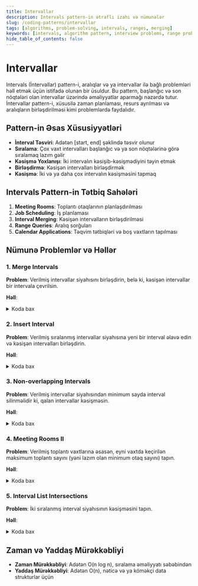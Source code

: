 ```yaml
---
title: Intervallar
description: Intervals pattern-in ətraflı izahı və nümunələr
slug: /coding-patterns/intervallar
tags: [algorithms, problem-solving, intervals, ranges, merging]
keywords: [intervals, algorithm pattern, interview problems, range problems, merging intervals]
hide_table_of_contents: false
---
```


# Intervallar
Intervals (İntervallar) pattern-i, aralıqlar və ya intervallar ilə bağlı problemləri həll etmək üçün istifadə olunan bir üsuldur. Bu pattern, başlanğıc və son nöqtələri olan intervallar üzərində əməliyyatlar aparmağı nəzərdə tutur. İntervallar pattern-i, xüsusilə zaman planlaması, resurs ayrılması və aralıqların birləşdirilməsi kimi problemlərdə faydalıdır.

## Pattern-in Əsas Xüsusiyyətləri

- **İnterval Təsviri**: Adətən [start, end] şəklində təsvir olunur
- **Sıralama**: Çox vaxt intervalları başlanğıc və ya son nöqtələrinə görə sıralamaq lazım gəlir
- **Kəsişmə Yoxlanışı**: İki intervalın kəsişib-kəsişmədiyini təyin etmək
- **Birləşdirmə**: Kəsişən intervalları birləşdirmək
- **Kəsişmə**: İki və ya daha çox intervalın kəsişməsini tapmaq

## Intervals Pattern-in Tətbiq Sahələri

1. **Meeting Rooms**: Toplantı otaqlarının planlaşdırılması
2. **Job Scheduling**: İş planlaması
3. **Interval Merging**: Kəsişən intervalların birləşdirilməsi
4. **Range Queries**: Aralıq sorğuları
5. **Calendar Applications**: Təqvim tətbiqləri və boş vaxtların tapılması

## Nümunə Problemlər və Həllər

### 1. Merge Intervals

**Problem**: Verilmiş intervallar siyahısını birləşdirin, belə ki, kəsişən intervallar bir intervala çevrilsin.

**Həll**:
<details>
<summary>Koda bax</summary>

```java
public int[][] merge(int[][] intervals) {
    if (intervals.length <= 1) {
        return intervals;
    }
    
    // İntervalları başlanğıc nöqtələrinə görə sıralayırıq
    Arrays.sort(intervals, (a, b) -> Integer.compare(a[0], b[0]));
    
    List<int[]> result = new ArrayList<>();
    int[] currentInterval = intervals[0];
    result.add(currentInterval);
    
    for (int[] interval : intervals) {
        // Əgər cari interval əvvəlki intervalın sonundan sonra başlayırsa
        if (interval[0] > currentInterval[1]) {
            // Yeni interval əlavə edirik
            currentInterval = interval;
            result.add(currentInterval);
        } else {
            // Əks halda, intervalları birləşdiririk
            currentInterval[1] = Math.max(currentInterval[1], interval[1]);
        }
    }
    
    return result.toArray(new int[result.size()][]);
}
```
</details>


### 2. Insert Interval

**Problem**: Verilmiş sıralanmış intervallar siyahısına yeni bir interval əlavə edin və kəsişən intervalları birləşdirin.

**Həll**:

<details>
<summary>Koda bax</summary>

```java
public int[][] insert(int[][] intervals, int[] newInterval) {
    List<int[]> result = new ArrayList<>();
    int i = 0;
    int n = intervals.length;
    
    // Yeni intervaldan əvvəl gələn intervalları əlavə edirik
    while (i < n && intervals[i][1] < newInterval[0]) {
        result.add(intervals[i]);
        i++;
    }
    
    // Kəsişən intervalları birləşdiririk
    while (i < n && intervals[i][0] <= newInterval[1]) {
        newInterval[0] = Math.min(newInterval[0], intervals[i][0]);
        newInterval[1] = Math.max(newInterval[1], intervals[i][1]);
        i++;
    }
    
    // Birləşdirilmiş intervalı əlavə edirik
    result.add(newInterval);
    
    // Qalan intervalları əlavə edirik
    while (i < n) {
        result.add(intervals[i]);
        i++;
    }
    
    return result.toArray(new int[result.size()][]);
}
```
</details>


### 3. Non-overlapping Intervals

**Problem**: Verilmiş intervallar siyahısından minimum sayda interval silinməlidir ki, qalan intervallar kəsişməsin.

**Həll**:
<details>
<summary>Koda bax</summary>

```java
public int eraseOverlapIntervals(int[][] intervals) {
    if (intervals.length <= 1) {
        return 0;
    }
    
    // İntervalları son nöqtələrinə görə sıralayırıq
    Arrays.sort(intervals, (a, b) -> Integer.compare(a[1], b[1]));
    
    int count = 0;
    int end = intervals[0][1];
    
    for (int i = 1; i < intervals.length; i++) {
        // Əgər cari interval əvvəlki intervalın sonundan sonra başlayırsa
        if (intervals[i][0] >= end) {
            // Kəsişmə yoxdur, son nöqtəni yeniləyirik
            end = intervals[i][1];
        } else {
            // Kəsişmə var, intervalı silmək lazımdır
            count++;
        }
    }
    
    return count;
}
```
</details>


### 4. Meeting Rooms II

**Problem**: Verilmiş toplantı vaxtlarına əsasən, eyni vaxtda keçirilən maksimum toplantı sayını (yəni lazım olan minimum otaq sayını) tapın.

**Həll**:

<details>
<summary>Koda bax</summary>

```java
public int minMeetingRooms(int[][] intervals) {
    if (intervals.length == 0) {
        return 0;
    }
    
    // Başlanğıc və son vaxtları ayrı-ayrı sıralayırıq
    int[] starts = new int[intervals.length];
    int[] ends = new int[intervals.length];
    
    for (int i = 0; i < intervals.length; i++) {
        starts[i] = intervals[i][0];
        ends[i] = intervals[i][1];
    }
    
    Arrays.sort(starts);
    Arrays.sort(ends);
    
    int rooms = 0;
    int endIndex = 0;
    
    for (int i = 0; i < starts.length; i++) {
        // Əgər yeni toplantı başlayırsa və əvvəlki toplantı hələ bitməyibsə
        if (starts[i] < ends[endIndex]) {
            // Yeni otaq lazımdır
            rooms++;
        } else {
            // Əvvəlki toplantı bitib, eyni otaqdan istifadə edə bilərik
            endIndex++;
        }
    }
    
    return rooms;
}
```
</details>


### 5. Interval List Intersections

**Problem**: İki sıralanmış interval siyahısının kəsişməsini tapın.

**Həll**:
<details>
<summary>Koda bax</summary>

```java
public int[][] intervalIntersection(int[][] firstList, int[][] secondList) {
    List<int[]> result = new ArrayList<>();
    int i = 0, j = 0;
    
    while (i < firstList.length && j < secondList.length) {
        // İki intervalın kəsişməsinin başlanğıc və son nöqtələrini tapırıq
        int start = Math.max(firstList[i][0], secondList[j][0]);
        int end = Math.min(firstList[i][1], secondList[j][1]);
        
        // Əgər kəsişmə varsa, onu nəticəyə əlavə edirik
        if (start <= end) {
            result.add(new int[]{start, end});
        }
        
        // Sonu daha tez olan intervalı keçirik
        if (firstList[i][1] < secondList[j][1]) {
            i++;
        } else {
            j++;
        }
    }
    
    return result.toArray(new int[result.size()][]);
}
```
</details>

## Zaman və Yaddaş Mürəkkəbliyi

- **Zaman Mürəkkəbliyi**: Adətən O(n log n), sıralama əməliyyatı səbəbindən
- **Yaddaş Mürəkkəbliyi**: Adətən O(n), nəticə və ya köməkçi data strukturlar üçün
